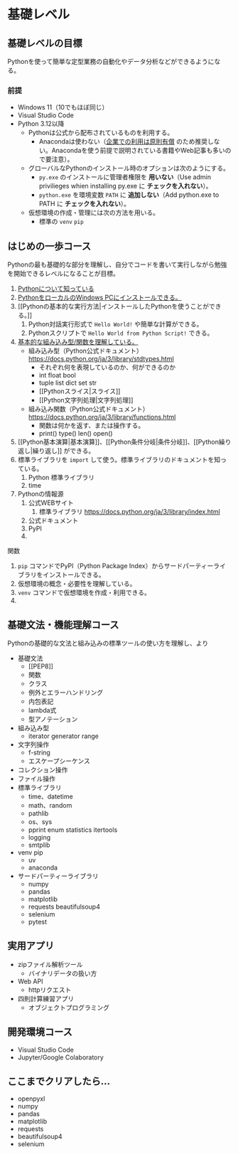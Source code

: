 # 基礎レベル
## 基礎レベルの目標

Pythonを使って簡単な定型業務の自動化やデータ分析などができるようになる。  

### 前提

- Windows 11（10でもほぼ同じ）
- Visual Studio Code
- Python 3.12以降
    - Pythonは公式から配布されているものを利用する。
        - Anacondaは使わない（[企業での利用は原則有償](https://legal.anaconda.com/policies/en?name=terms-of-service#terms-of-service:~:text=2.1%20Organizational%20Use.) のため推奨しない。Anacondaを使う前提で説明されている書籍やWeb記事も多いので要注意）。
    - グローバルなPythonのインストール時のオプションは次のようにする。
        - `py.exe` のインストールに管理者権限を **用いない**（Use admin privilieges whien installing py.exe に **チェックを入れない**）。
        - `python.exe` を環境変数 `PATH` に **追加しない**（Add python.exe to PATH に **チェックを入れない**）。
    - 仮想環境の作成・管理には次の方法を用いる。
        - 標準の `venv` `pip`

## はじめの一歩コース

Pythonの最も基礎的な部分を理解し、自分でコードを書いて実行しながら勉強を開始できるレベルになることが目標。

1. [Pythonについて知っている](プログラミング言語Pythonの紹介.md)
2. [PythonをローカルのWindows PCにインストールできる。](PythonをWindowsPCにインストールする)
3. [[Pythonの基本的な実行方法|インストールしたPythonを使うことができる。]]
    1. Python対話実行形式で `Hello World!` や簡単な計算ができる。
    2. Pythonスクリプトで `Hello World from Python Script!` できる。
4. [基本的な組み込み型/関数を理解している。](Python組み込み型)
    - 組み込み型（Python公式ドキュメント） https://docs.python.org/ja/3/library/stdtypes.html
        - それぞれ何を表現しているのか、何ができるのか
        - int float bool 
        - tuple list dict set str
        - [[Pythonスライス|スライス]]
        - [[Python文字列処理|文字列処理]]
    - 組み込み関数（Python公式ドキュメント） https://docs.python.org/ja/3/library/functions.html
        - 関数は何かを返す、または操作する。
        - print() type() len() open()
5. [[Python基本演算|基本演算]]、[[Python条件分岐|条件分岐]]、[[Python繰り返し|繰り返し]] ができる。
6. 標準ライブラリを `import` して使う。標準ライブラリのドキュメントを知っている。
    1. Python 標準ライブラリ
    2. time
7. Pythonの情報源
    1. 公式WEBサイト
        1. 標準ライブラリ https://docs.python.org/ja/3/library/index.html
    2. 公式ドキュメント
    3. PyPI
    4. 

関数

1. `pip` コマンドでPyPI（Python Package Index）からサードパーティーライブラリをインストールできる。
2. 仮想環境の概念・必要性を理解している。
3. `venv` コマンドで仮想環境を作成・利用できる。
4. 

## 基礎文法・機能理解コース

Pythonの基礎的な文法と組み込みの標準ツールの使い方を理解し、より

- 基礎文法
    - [[PEP8]]
    - 関数
    - クラス
    - 例外とエラーハンドリング
    - 内包表記
    - lambda式
    - 型アノテーション
- 組み込み型
    - iterator generator range
- 文字列操作
    - f-string
    - エスケープシーケンス
- コレクション操作
- ファイル操作
- 標準ライブラリ
    - time、datetime
    - math、random
    - pathlib
    - os、sys
    - pprint enum statistics itertools 
    - logging
    - smtplib
- venv pip
    - uv
    - anaconda
- サードパーティーライブラリ
    - numpy
    - pandas
    - matplotlib
    - requests beautifulsoup4
    - selenium
    - pytest



## 実用アプリ


- zipファイル解析ツール
    - バイナリデータの扱い方
- Web API
    - httpリクエスト
- 四則計算練習アプリ
    - オブジェクトプログラミング

## 開発環境コース

- Visual Studio Code
- Jupyter/Google Colaboratory


## ここまでクリアしたら…

- openpyxl
- numpy
- pandas
- matplotlib
- requests
- beautifulsoup4
- selenium
